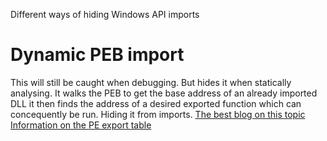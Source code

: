 Different ways of hiding Windows API imports

# Dynamic PEB import # 
  This will still be caught when debugging. But hides it when statically analysing. It walks the PEB to get the base address of an already imported DLL it then finds the address of a desired exported function which can concequently be run. Hiding it from imports.
    [The best blog on this topic](https://blog.christophetd.fr/hiding-windows-api-imports-with-a-customer-loader/)
    [Information on the PE export table](https://ferreirasc.github.io/PE-Export-Address-Table/)
    

